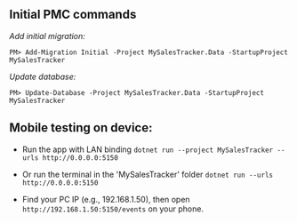 ## Initial PMC commands

_Add initial migration:_

```
PM> Add-Migration Initial -Project MySalesTracker.Data -StartupProject MySalesTracker
```

_Update database:_

```
PM> Update-Database -Project MySalesTracker.Data -StartupProject MySalesTracker
```

## Mobile testing on device:

- Run the app with LAN binding
  `dotnet run --project MySalesTracker --urls http://0.0.0.0:5150`

- Or run the terminal in the 'MySalesTracker' folder
  `dotnet run --urls http://0.0.0.0:5150`

- Find your PC IP (e.g., 192.168.1.50), then open `http://192.168.1.50:5150/events` on your phone.
